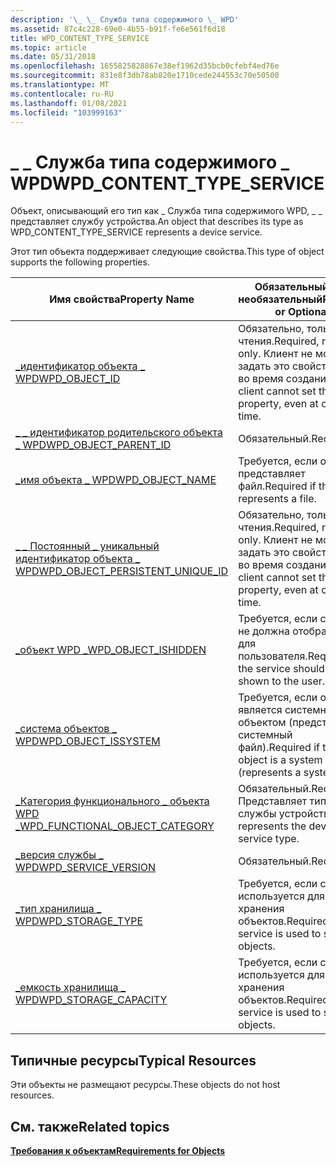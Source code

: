 ```yaml
---
description: '\_ \_ Служба типа содержимого \_ WPD'
ms.assetid: 87c4c228-69e0-4b55-b91f-fe6e561f6d18
title: WPD_CONTENT_TYPE_SERVICE
ms.topic: article
ms.date: 05/31/2018
ms.openlocfilehash: 1655825828867e38ef1962d35bcb0cfebf4ed76e
ms.sourcegitcommit: 831e8f3db78ab820e1710cede244553c70e50500
ms.translationtype: MT
ms.contentlocale: ru-RU
ms.lasthandoff: 01/08/2021
ms.locfileid: "103999163"
---
```

# <a name="wpd_content_type_service"></a><span data-ttu-id="02e8b-103">\_ \_ Служба типа содержимого \_ WPD</span><span class="sxs-lookup"><span data-stu-id="02e8b-103">WPD\_CONTENT\_TYPE\_SERVICE</span></span>

<span data-ttu-id="02e8b-104">Объект, описывающий его тип как \_ Служба типа содержимого WPD, \_ \_ представляет службу устройства.</span><span class="sxs-lookup"><span data-stu-id="02e8b-104">An object that describes its type as WPD\_CONTENT\_TYPE\_SERVICE represents a device service.</span></span>

<span data-ttu-id="02e8b-105">Этот тип объекта поддерживает следующие свойства.</span><span class="sxs-lookup"><span data-stu-id="02e8b-105">This type of object supports the following properties.</span></span>



| <span data-ttu-id="02e8b-106">Имя свойства</span><span class="sxs-lookup"><span data-stu-id="02e8b-106">Property Name</span></span>                                                                                        | <span data-ttu-id="02e8b-107">Обязательный или необязательный</span><span class="sxs-lookup"><span data-stu-id="02e8b-107">Required or Optional</span></span>                                                           |
|------------------------------------------------------------------------------------------------------|--------------------------------------------------------------------------------|
| [<span data-ttu-id="02e8b-108">\_идентификатор объекта \_ WPD</span><span class="sxs-lookup"><span data-stu-id="02e8b-108">WPD\_OBJECT\_ID</span></span>](object-properties.md)                                               | <span data-ttu-id="02e8b-109">Обязательно, только для чтения.</span><span class="sxs-lookup"><span data-stu-id="02e8b-109">Required, read-only.</span></span> <span data-ttu-id="02e8b-110">Клиент не может задать это свойство даже во время создания.</span><span class="sxs-lookup"><span data-stu-id="02e8b-110">A client cannot set this property, even at creation time.</span></span> |
| [<span data-ttu-id="02e8b-111">\_ \_ идентификатор родительского объекта \_ WPD</span><span class="sxs-lookup"><span data-stu-id="02e8b-111">WPD\_OBJECT\_PARENT\_ID</span></span>](object-properties.md)                                | <span data-ttu-id="02e8b-112">Обязательный.</span><span class="sxs-lookup"><span data-stu-id="02e8b-112">Required.</span></span>                                                                      |
| [<span data-ttu-id="02e8b-113">\_имя объекта \_ WPD</span><span class="sxs-lookup"><span data-stu-id="02e8b-113">WPD\_OBJECT\_NAME</span></span>](object-properties.md)                                           | <span data-ttu-id="02e8b-114">Требуется, если объект представляет файл.</span><span class="sxs-lookup"><span data-stu-id="02e8b-114">Required if the object represents a file.</span></span>                                      |
| [<span data-ttu-id="02e8b-115">\_ \_ Постоянный \_ уникальный идентификатор объекта \_ WPD</span><span class="sxs-lookup"><span data-stu-id="02e8b-115">WPD\_OBJECT\_PERSISTENT\_UNIQUE\_ID</span></span>](object-properties.md)         | <span data-ttu-id="02e8b-116">Обязательно, только для чтения.</span><span class="sxs-lookup"><span data-stu-id="02e8b-116">Required, read-only.</span></span> <span data-ttu-id="02e8b-117">Клиент не может задать это свойство даже во время создания.</span><span class="sxs-lookup"><span data-stu-id="02e8b-117">A client cannot set this property, even at creation time.</span></span> |
| [<span data-ttu-id="02e8b-118">\_объект WPD \_</span><span class="sxs-lookup"><span data-stu-id="02e8b-118">WPD\_OBJECT\_ISHIDDEN</span></span>](object-properties.md)                                   | <span data-ttu-id="02e8b-119">Требуется, если служба не должна отображаться для пользователя.</span><span class="sxs-lookup"><span data-stu-id="02e8b-119">Required if the service should not be shown to the user.</span></span>                       |
| [<span data-ttu-id="02e8b-120">\_система объектов \_ WPD</span><span class="sxs-lookup"><span data-stu-id="02e8b-120">WPD\_OBJECT\_ISSYSTEM</span></span>](object-properties.md)                                   | <span data-ttu-id="02e8b-121">Требуется, если объект является системным объектом (представляет системный файл).</span><span class="sxs-lookup"><span data-stu-id="02e8b-121">Required if the object is a system object (represents a system file).</span></span>          |
| [<span data-ttu-id="02e8b-122">\_Категория функционального \_ объекта WPD \_</span><span class="sxs-lookup"><span data-stu-id="02e8b-122">WPD\_FUNCTIONAL\_OBJECT\_CATEGORY</span></span>](object-properties.md) | <span data-ttu-id="02e8b-123">Обязательный.</span><span class="sxs-lookup"><span data-stu-id="02e8b-123">Required.</span></span> <span data-ttu-id="02e8b-124">Представляет тип службы устройства.</span><span class="sxs-lookup"><span data-stu-id="02e8b-124">This represents the device service type.</span></span>                             |
| [<span data-ttu-id="02e8b-125">\_версия службы \_ WPD</span><span class="sxs-lookup"><span data-stu-id="02e8b-125">WPD\_SERVICE\_VERSION</span></span>](object-properties.md)           | <span data-ttu-id="02e8b-126">Обязательный.</span><span class="sxs-lookup"><span data-stu-id="02e8b-126">Required.</span></span>                                                                      |
| [<span data-ttu-id="02e8b-127">\_тип хранилища \_ WPD</span><span class="sxs-lookup"><span data-stu-id="02e8b-127">WPD\_STORAGE\_TYPE</span></span>](object-properties.md)                                                          | <span data-ttu-id="02e8b-128">Требуется, если служба используется для хранения объектов.</span><span class="sxs-lookup"><span data-stu-id="02e8b-128">Required if the service is used to store objects.</span></span>                              |
| [<span data-ttu-id="02e8b-129">\_емкость хранилища \_ WPD</span><span class="sxs-lookup"><span data-stu-id="02e8b-129">WPD\_STORAGE\_CAPACITY</span></span>](object-properties.md)                                                      | <span data-ttu-id="02e8b-130">Требуется, если служба используется для хранения объектов.</span><span class="sxs-lookup"><span data-stu-id="02e8b-130">Required if the service is used to store objects.</span></span>                              |



 

## <a name="typical-resources"></a><span data-ttu-id="02e8b-131">Типичные ресурсы</span><span class="sxs-lookup"><span data-stu-id="02e8b-131">Typical Resources</span></span>

<span data-ttu-id="02e8b-132">Эти объекты не размещают ресурсы.</span><span class="sxs-lookup"><span data-stu-id="02e8b-132">These objects do not host resources.</span></span>

## <a name="related-topics"></a><span data-ttu-id="02e8b-133">См. также</span><span class="sxs-lookup"><span data-stu-id="02e8b-133">Related topics</span></span>

<dl> <dt>

[<span data-ttu-id="02e8b-134">**Требования к объектам**</span><span class="sxs-lookup"><span data-stu-id="02e8b-134">**Requirements for Objects**</span></span>](requirements-for-objects.md)
</dt> </dl>

 

 



